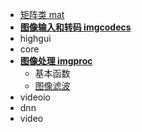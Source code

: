 - [矩阵类 mat](docs/mat.md)
- [**图像输入和转码 imgcodecs**](docs/imgcodecs.md)
- highgui
- core
- [**图像处理 imgproc**](docs/imgproc.md)
  - 基本函数
  - [图像滤波](docs/blur.md)
- videoio
- dnn
- video

